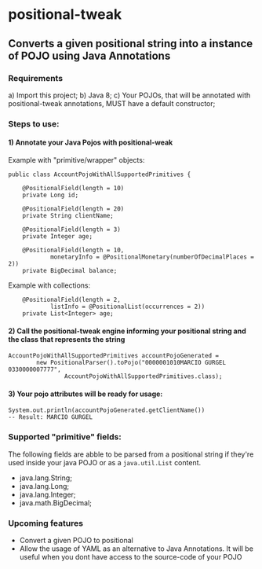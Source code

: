 # positional-tweak

## Converts a given positional string into a instance of POJO using Java Annotations

### Requirements

a) Import this project;
b) Java 8;
c) Your POJOs, that will be annotated with positional-tweak annotations, MUST have a default constructor;


### Steps to use:

#### 1) Annotate your Java Pojos with positional-weak

Example with "primitive/wrapper" objects:
```
public class AccountPojoWithAllSupportedPrimitives {

    @PositionalField(length = 10)
    private Long id;

    @PositionalField(length = 20)
    private String clientName;

    @PositionalField(length = 3)
    private Integer age;

    @PositionalField(length = 10,
            monetaryInfo = @PositionalMonetary(numberOfDecimalPlaces = 2))
    private BigDecimal balance;

```

Example with collections:
```
    @PositionalField(length = 2,
            listInfo = @PositionalList(occurrences = 2))
    private List<Integer> age;

```

#### 2) Call the positional-tweak engine informing your positional string and the class that represents the string

```
AccountPojoWithAllSupportedPrimitives accountPojoGenerated =
        new PositionalParser().toPojo("0000001010MARCIO GURGEL       0330000007777",
                AccountPojoWithAllSupportedPrimitives.class);

```

#### 3) Your pojo attributes will be ready for usage:

```
System.out.println(accountPojoGenerated.getClientName())
-- Result: MARCIO GURGEL
```


### Supported "primitive" fields:

The following fields are abble to be parsed from a positional string if they're used inside your java POJO or as a `java.util.List` content.

- java.lang.String;
- java.lang.Long;
- java.lang.Integer;
- java.math.BigDecimal;


### Upcoming features

- Convert a given POJO to positional
- Allow the usage of YAML as an alternative to Java Annotations. It will be useful when you dont have access to the source-code of your POJO
